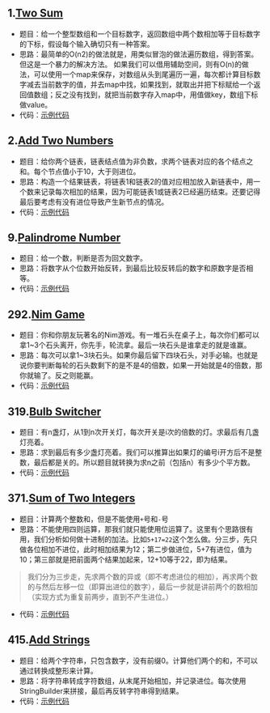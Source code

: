 ## 1.[Two Sum](https://leetcode.com/problems/two-sum/#/description)
- 题目：给一个整型数组和一个目标数字，返回数组中两个数相加等于目标数字的下标，假设每个输入确切只有一种答案。
- 思路：最简单的O(n2)的做法就是，用类似冒泡的做法遍历数组，得到答案。但这是一个暴力的解决方法。
如果我们可以借用辅助空间，则有O(n)的做法，可以使用一个map来保存，对数组从头到尾遍历一遍，每次都计算目标数字减去当前数字的值，并去map中找，如果找到，就取出并把下标赋给一个返回值数组；反之没有找到，就把当前数字存入map中，用值做key，数组下标做value。
- 代码：[示例代码](https://github.com/FranksZhang/leetcode/blob/master/src/com/zwf/TwoSum.java)

## 2.[Add Two Numbers](https://leetcode.com/problems/add-two-numbers/#/description)
- 题目：给你两个链表，链表结点值为非负数，求两个链表对应的各个结点之和。每个节点值小于10，大于则进位。
- 思路：构造一个结果链表，将链表1和链表2的值对应相加放入新链表中，用一个数来记录每次相加的结果，因为可能链表1或链表2已经遍历结束。还要记得最后要考虑有没有进位导致产生新节点的情况。
- 代码：[示例代码](https://github.com/FranksZhang/leetcode/blob/master/src/com/zwf/AddTwoNumbers.java)

## 9.[Palindrome Number](https://leetcode.com/problems/palindrome-number/#/description)
- 题目：给一个数，判断是否为回文数字。
- 思路：将数字从个位数开始反转，到最后比较反转后的数字和原数字是否相等。
- 代码：[示例代码](https://github.com/FranksZhang/leetcode/blob/master/src/com/zwf/IsPalindrome.java)

## 292.[Nim Game](https://leetcode.com/problems/nim-game/#/description)
- 题目：你和你朋友玩著名的Nim游戏。有一堆石头在桌子上，每次你们都可以拿1~3个石头离开，你先手，轮流拿。最后一块石头是谁拿走的就是谁赢。
- 思路：每次可以拿1~3块石头。如果你最后留下四块石头，对手必输。也就是说你要判断每轮的石头数剩下的是不是4的倍数，如果一开始就是4的倍数，那你就输了。反之则能赢。
- 代码：[示例代码](https://github.com/FranksZhang/leetcode/blob/master/src/com/zwf/CanWinNim.java)

## 319.[Bulb Switcher](https://leetcode.com/problems/bulb-switcher/#/description)
- 题目：有n盏灯，从1到n次开关灯，每次开关是i次的倍数的灯。求最后有几盏灯亮着。
- 思路：求到最后有多少盏灯亮着。我们可以推算出如果灯的编号i开方后不是整数，最后都是关的。所以题目就转换为求n之前（包括n）有多少个平方数。
- 代码：[示例代码](https://github.com/FranksZhang/leetcode/blob/master/src/com/zwf/BulbSwitcher.java)

## 371.[Sum of Two Integers](https://leetcode.com/problems/sum-of-two-integers/#/description)
- 题目：计算两个整数和，但是不能使用`+`号和`-`号
- 思路：不能使用四则运算，那我们就只能使用位运算了。这里有个思路很有用，我们分析如何做十进制的加法。比如`5+17=22`这个怎么做。分三步，先只做各位相加不进位，此时相加结果为12；第二步做进位，5+7有进位，值为10；第三部就是把前面两个结果加起来，12+10等于22，即为结果。
> 我们分为三步走，先求两个数的异或（即不考虑进位的相加），再求两个数的与然后左移一位（即算出进位的数字），最后一步就是讲前两个的数相加（实现方式为重复前两步，直到不产生进位。）

- 代码：[示例代码](https://github.com/FranksZhang/leetcode/blob/master/src/com/zwf/SumOfTwoInteger.java)

## 415.[Add Strings](https://leetcode.com/problems/add-strings/#/description)
- 题目：给两个字符串，只包含数字，没有前缀0。计算他们两个的和，不可以通过转换成整形来计算。
- 思路：将字符串转成字符数组，从末尾开始相加，并记录进位。每次使用StringBuilder来拼接，最后再反转字符串得到结果。
- 代码：[示例代码](https://github.com/FranksZhang/leetcode/blob/master/src/com/zwf/AddStrings.java)
